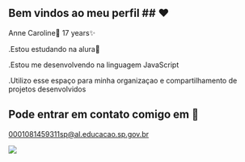 ## Bem vindos ao meu perfil ## ❤

Anne Caroline💖
17 years✨


.Estou estudando na alura🧠

.Estou me desenvolvendo na linguagem JavaScript

.Utilizo esse espaço para minha organizaçao e compartilhamento de projetos desenvolvidos


## Pode entrar em contato comigo em 🎀

0001081459311sp@al.educacao.sp.gov.br

![](https://media1.tenor.com/m/aWAxvOCisdMAAAAC/alice-paisdasmaravilhas.gif)
